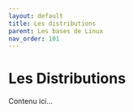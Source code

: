 ```yaml
---
layout: default
title: Les distributions
parent: Les bases de Linux
nav_order: 101
---
```


# Les Distributions

Contenu ici...
